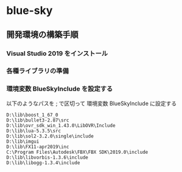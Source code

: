 # blue-sky

## 開発環境の構築手順

### Visual Studio 2019 をインストール

### 各種ライブラリの準備

### 環境変数 BlueSkyInclude を設定する

以下のようなパスを ; で区切って 環境変数 BlueSkyInclude に設定する

```
D:\lib\boost_1_67_0
D:\lib\bullet3-2.87\src
D:\lib\ovr_sdk_win_1.43.0\LibOVR\Include
D:\lib\lua-5.3.5\src
D:\lib\sol2-3.2.0\single\include
D:\lib\imgui
D:\lib\FX11-apr2019\inc
C:\Program Files\Autodesk\FBX\FBX SDK\2019.0\include
D:\lib\libvorbis-1.3.6\include
D:\lib\libogg-1.3.4\include
```